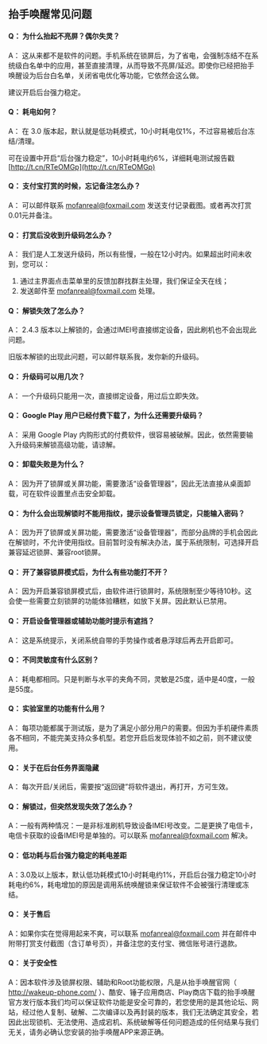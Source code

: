 ## 抬手唤醒常见问题

#### Q： 为什么抬起不亮屏？偶尔失灵？

A：  这从来都不是软件的问题。手机系统在锁屏后，为了省电，会强制冻结不在系统级白名单中的应用，甚至直接清理，从而导致不亮屏/延迟。即使你已经把抬手唤醒设为后台白名单，关闭省电优化等功能，它依然会这么做。

建议开启后台强力稳定。


#### Q： 耗电如何？

A： 在 3.0 版本起，默认就是低功耗模式，10小时耗电仅1%，不过容易被后台冻结/清理。

可在设置中开启“后台强力稳定”，10小时耗电约6%，详细耗电测试报告戳 [http://t.cn/RTeOMGp](http://t.cn/RTeOMGp)


#### Q： 支付宝打赏的时候，忘记备注怎么办？

A： 可以邮件联系 mofanreal@foxmail.com 发送支付记录截图。或者再次打赏0.01元并备注。


#### Q： 打赏后没收到升级码怎么办？

A： 我们是人工发送升级码，所以有些慢，一般在12小时内。如果超出时间未收到，您可以：
1. 通过主界面点击菜单里的反馈加群找群主处理，我们保证全天在线；
2. 发送邮件至 mofanreal@foxmail.com 处理。


#### Q： 解锁失效了怎么办？

A： 2.4.3 版本以上解锁的，会通过IMEI号直接绑定设备，因此刷机也不会出现此问题。

旧版本解锁的出现此问题，可以邮件联系我，发你新的升级码。


#### Q： 升级码可以用几次？

A： 一个升级码只能用一次，直接绑定设备，用过后立即失效。


#### Q： Google Play 用户已经付费下载了，为什么还需要升级码？

A： 采用 Google Play 内购形式的付费软件，很容易被破解。因此，依然需要输入升级码来解锁高级功能，请谅解。


#### Q： 卸载失败是为什么？

A： 因为开了锁屏或关屏功能，需要激活“设备管理器”，因此无法直接从桌面卸载，可在软件设置里点击安全卸载。


#### Q： 为什么会出现解锁时不能用指纹，提示设备管理员锁定，只能输入密码？

A： 因为开了锁屏或关屏功能，需要激活“设备管理器”，而部分品牌的手机会因此在解锁时，不允许使用指纹。目前暂时没有解决办法，属于系统限制，可选择开启兼容延迟锁屏、兼容root锁屏。


#### Q： 开了兼容锁屏模式后，为什么有些功能打不开？

A： 因为开启兼容锁屏模式后，由软件进行锁屏时，系统限制至少等待10秒。这会使一些需要立刻锁屏的功能体验糟糕，如放下关屏。因此默认已禁用。


#### Q： 开启设备管理器或辅助功能时提示有遮挡？

A： 这是系统提示，关闭系统自带的手势操作或者悬浮球后再去开启即可。


#### Q： 不同灵敏度有什么区别？

A： 耗电都相同。只是判断与水平的夹角不同，灵敏是25度，适中是40度，一般是55度。


#### Q： 实验室里的功能有什么用？

A： 每项功能都属于测试版，是为了满足小部分用户的需要。但因为手机硬件素质各不相同，不能完美支持众多机型。若您开启后发现体验不如之前，则不建议使用。


#### Q： 关于在后台任务界面隐藏

A： 每次开启/关闭后，需要按“返回键”将软件退出，再打开，方可生效。


#### Q： 解锁过，但突然发现失效了怎么办？

A：一般有两种情况：一是非标准刷机导致设备IMEI号改变。二是更换了电信卡，电信卡获取的设备IMEI号是单独的。可以联系 mofanreal@foxmail.com 解决。


#### Q： 低功耗与后台强力稳定的耗电差距

A：3.0及以上版本，默认低功耗模式10小时耗电约1%，开启后台强力稳定10小时耗电约6%，耗电增加的原因是调用系统唤醒锁来保证软件不会被强行清理或冻结。


#### Q： 关于售后

A：如果你实在觉得用起来不爽，可以联系 mofanreal@foxmail.com 并在邮件中附带打赏支付截图（含订单号页），并备注您的支付宝、微信账号进行退款。

#### Q： 关于安全性

A：因本软件涉及锁屏权限、辅助和Root功能权限，凡是从抬手唤醒官网（ http://wakeup-phone.com/ ）、酷安、锤子应用商店、Play商店下载的抬手唤醒官方发行版本我们均可以保证软件功能是安全可靠的，若您使用的是其他论坛、网站，经过他人复制、破解、二次编译以及再封装的版本，我们无法确定其安全，若因此出现锁机、无法使用、造成宕机、系统破解等任何问题造成的任何结果与我们无关，请务必确认您安装的抬手唤醒APP来源正确。

